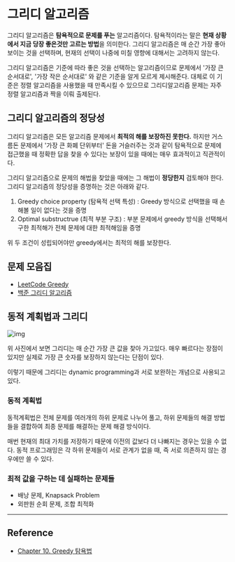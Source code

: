 
# 그리디 알고리즘

그리디 알고리즘은 **탐욕적으로 문제를 푸는** 알고리즘이다. 탐욕적이라는 말은 **현재 상황에서 지금 당장 좋은것만 고르는 방법**을 의미한다. 그리디 알고리즘은 매 순간 가장 좋아보이는 것을 선택하며, 현재의 선택이 나중에 미칠 영향에 대해서는 고려하지 않는다.

그리디 알고리즘은 기준에 따라 좋은 것을 선택하는 알고리즘이므로 문제에서 '가장 큰 순서대로', '가장 작은 순서대로' 와 같은 기준을 알게 모르게 제시해준다. 대체로 이 기준은 정렬 알고리즘을 사용했을 때 만족시킬 수 있으므로 그리디알고리즘 문제는 자주 정렬 알고리즘과 짝을 이뤄 출제된다. 


## 그리디 알고리즘의 정당성

그리디 알고리즘은 모든 알고리즘 문제에서 **최적의 해를 보장하진 못한다.** 하지만 거스름돈 문제에서 '가장 큰 화폐 단위부터' 돈을 거슬러주는 것과 같이 탐욕적으로 문제에 접근했을 때 정확한 답을 찾을 수 있다는 보장이 있을 때에는 매우 효과적이고 직관적이다.

그리디 알고리즘으로 문제의 해법을 찾았을 때에는 그 해법이 **정당한지** 검토해야 한다. 그리디 알고리즘의 정당성을 증명하는 것은 아래와 같다. 

1. Greedy choice property (탐욕적 선택 특성) : Greedy 방식으로 선택했을 때 손해볼 일이 없다는 것을 증명
2. Optimal substructrue (최적 부분 구조) : 부분 문제에서 greedy 방식을 선택해서 구한 최적해가 전체 문제에 대한 최적해임을 증명

위 두 조건이 성립되어야만 greedy에서는 최적의 해를 보장한다.


## 문제 모음집

- [LeetCode Greedy](https://leetcode.com/tag/greedy/)
- [백준 그리디 알고리즘](https://www.acmicpc.net/problemset?sort=ac_desc&algo=33)



## 동적 계획법과 그리디

![img](https://media.vlpt.us/post-images/cyranocoding/c8b8eff0-b228-11e9-89af-8fc0a61dbc3e/1CeFxqV8wFf2NaQm1hqYGMQ.png)

위 사진에서 보면 그리디는 매 순간 가장 큰 값을 찾아 가고있다. 매우 빠르다는 장점이 있지만 실제로 가장 큰 숫자를 보장하지 않는다는 단점이 있다. 

이렇기 때문에 그리디는 dynamic programming과 서로 보완하는 개념으로 사용되고 있다.

### 동적 계획법

동적계획법은 전체 문제를 여러개의 하위 문제로 나누어 풀고, 하위 문제들의 해결 방법들을 결합하여 최종 문제를 해결하는 문제 해결 방식이다. 

매번 현재의 최대 가치를 저장하기 때문에 이전의 값보다 더 나빠지는 경우는 있을 수 없다. 동적 프로그래밍은 각 하위 문제들이 서로 관계가 없을 때, 즉 서로 의존하지 않는 경우에만 쓸 수 있다. 



### 최적 값을 구하는 데 실패하는 문제들

- 배낭 문제, Knapsack Problem
- 외판원 순회 문제, 조합 최적화


---

## Reference

- [Chapter 10. Greedy 탐욕법](https://velog.io/@embeddedjune/%EC%95%8C%EA%B3%A0%EB%A6%AC%EC%A6%98-%EC%A2%85%EB%A7%8C%EB%B6%81-10%EC%9E%A5-%EA%B7%B8%EB%A6%AC%EB%94%94)